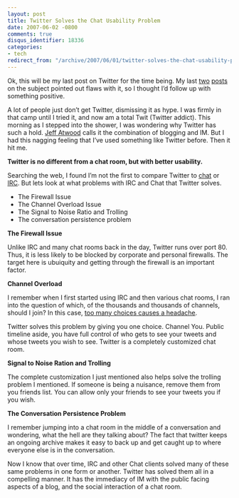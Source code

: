 ```yaml
---
layout: post
title: Twitter Solves the Chat Usability Problem
date: 2007-06-02 -0800
comments: true
disqus_identifier: 18336
categories:
- tech
redirect_from: "/archive/2007/06/01/twitter-solves-the-chat-usability-problem.aspx/"
---
```


Ok, this will be my last post on Twitter for the time being. My last
[two](http://haacked.com/archive/2007/05/20/is-twitter-vs-jaiku-a-replay-of-friendster-vs-myspace.aspx "Is Twitter vs Jaiku")
[posts](http://haacked.com/archive/2007/05/20/how-to-build-twitter-in-one-line-of-code.aspx "Twitter in one line of code")
on the subject pointed out flaws with it, so I thought I’d follow up
with something positive.

A lot of people just don’t get Twitter, dismissing it as hype. I was
firmly in that camp until I tried it, and now am a total Twit (Twitter
addict). This morning as I stepped into the shower, I was wondering why
Twitter has such a hold. [Jeff
Atwood](http://www.codinghorror.com/blog/ "CodingHorror") calls it the
combination of blogging and IM. But I had this nagging feeling that I’ve
used something like Twitter before. Then it hit me.

**Twitter is no different from a chat room, but with better usability.**

Searching the web, I found I’m not the first to compare Twitter to
[chat](http://www.jackofallblogs.com/2007/04/23/do-you-use-twitter-to-chat/ "Do You Use Twitter To Chat")
or
[IRC](http://blog.stevex.net/index.php/2007/03/28/twitter-irc/ "Twitter IRC").
But lets look at what problems with IRC and Chat that Twitter solves.

-   The Firewall Issue
-   The Channel Overload Issue
-   The Signal to Noise Ratio and Trolling
-   The conversation persistence problem

**The Firewall Issue**

Unlike IRC and many chat rooms back in the day, Twitter runs over port
80. Thus, it is less likely to be blocked by corporate and personal
firewalls. The target here is ubuiquity and getting through the firewall
is an important factor.

**Channel Overload**

I remember when I first started using IRC and then various chat rooms, I
ran into the question of which, of the thousands and thousands of
channels, should I join? In this case, [too many choices causes a
headache](http://www.joelonsoftware.com/items/2006/11/21.html "Choices = Headaches").

Twitter solves this problem by giving you one choice. Channel You.
Public timeline aside, you have full control of who gets to see your
tweets and whose tweets you wish to see. Twitter is a completely
customized chat room.

**Signal to Noise Ration and Trolling**

The complete customization I just mentioned also helps solve the
trolling problem I mentioned. If someone is being a nuisance, remove
them from you friends list. You can allow only your friends to see your
tweets you if you wish.

**The Conversation Persistence Problem**

I remember jumping into a chat room in the middle of a conversation and
wondering, what the hell are they talking about? The fact that twitter
keeps an ongoing archive makes it easy to back up and get caught up to
where everyone else is in the conversation.

Now I know that over time, IRC and other Chat clients solved many of
these same problems in one form or another. Twitter has solved them all
in a compelling manner. It has the immediacy of IM with the public
facing aspects of a blog, and the social interaction of a chat room.

